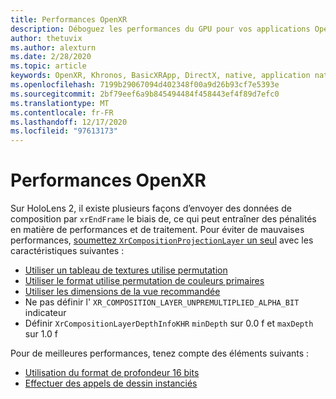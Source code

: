 ```yaml
---
title: Performances OpenXR
description: Déboguez les performances du GPU pour vos applications OpenXR.
author: thetuvix
ms.author: alexturn
ms.date: 2/28/2020
ms.topic: article
keywords: OpenXR, Khronos, BasicXRApp, DirectX, native, application native, moteur personnalisé, intergiciel, performances, optimisation, débogage GPU, RenderDoc, PIX
ms.openlocfilehash: 7199b29067094d402348f00a9d26b93cf7e5393e
ms.sourcegitcommit: 2bf79eef6a9b845494484f458443ef4f89d7efc0
ms.translationtype: MT
ms.contentlocale: fr-FR
ms.lasthandoff: 12/17/2020
ms.locfileid: "97613173"
---
```

# <a name="openxr-performance"></a>Performances OpenXR

Sur HoloLens 2, il existe plusieurs façons d’envoyer des données de composition par `xrEndFrame` le biais de, ce qui peut entraîner des pénalités en matière de performances et de traitement.
Pour éviter de mauvaises performances, [soumettez `XrCompositionProjectionLayer` un seul](openxr-best-practices.md#use-a-single-projection-layer) avec les caractéristiques suivantes :
* [Utiliser un tableau de textures utilise permutation](openxr-best-practices.md#render-with-texture-array-and-vprt)
* [Utiliser le format utilise permutation de couleurs primaires](openxr-best-practices.md#select-a-swapchain-format)
* [Utiliser les dimensions de la vue recommandée](openxr-best-practices.md#render-with-recommended-rendering-parameters-and-frame-timing)
* Ne pas définir l' `XR_COMPOSITION_LAYER_UNPREMULTIPLIED_ALPHA_BIT` indicateur
* Définir `XrCompositionLayerDepthInfoKHR` `minDepth` sur 0.0 f et `maxDepth` sur 1.0 f

Pour de meilleures performances, tenez compte des éléments suivants :
* [Utilisation du format de profondeur 16 bits](openxr-best-practices.md#choose-a-reasonable-depth-range)
* [Effectuer des appels de dessin instanciés](openxr-best-practices.md#render-with-texture-array-and-vprt)
